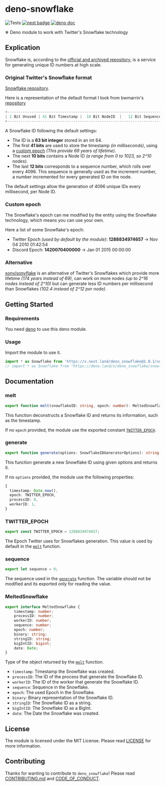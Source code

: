 # deno-snowflake

![Tests](https://github.com/n1c00o/deno-snowflake/workflows/testing/badge.svg?branch=main)
[![nest badge](https://nest.land/badge.svg)](https://nest.land/package/deno_snowflake)
[![deno doc](https://doc.deno.land/badge.svg)](https://doc.deno.land/https/deno.land/x/deno_snowflake/snowflake.ts)

❄ Deno module to work with Twitter's Snowflake technology

## Explication

Snowflake is, according to the [official and archived repository](https://github.com/twitter-archivesnowflake/tree/snowflake),
is a service for generating unique ID numbers at high scale.

### Original Twitter's Snowflake format

[Snowflake repository](https://github.com/twitter-archive/snowflake/tree/snowflake-2010#solution).

Here is a representation of the default format I took from bwmarrin's [repository](https://github.com/bwmarrin/snowflake)

```js
+--------------------------------------------------------------------------+
| 1 Bit Unused | 41 Bit Timestamp |  10 Bit NodeID  |   12 Bit Sequence ID |
+--------------------------------------------------------------------------+
```

A Snowflake ID following the default settings:

- The ID is a **63 bit integer** stored in an int 64.
- The first **41 bits** are used to store the timestamp _(in milliseconds)_,
  using a [custom epoch](#custom-epoch) _(This provide 69 years of lifetime)_.
- The next **10 bits** contains a Node ID _(a range from 0 to 1023, so 2^10 nodes)_.
- The last **12 bits** corresponds to a sequence number,
  which rolls over every 4096. This sequence is generally used
  as the increment number, a number incremented for every generated ID on the node.

The default settings allow the generation of 4096 unique IDs every millisecond,
per Node ID.

### Custom epoch

The Snowflake's epoch can me modified by the entity using the Snowflake technology,
which means you can use your own.

Here a list of some Snowflake's epoch:

- Twitter Epoch _(used by default by the module)_:
  **1288834974657** -> Nov 04 2010 01:42:54
- Discord Epoch: **1420070400000** -> Jan 01 2015 00:00:00

### Alternative

[sony/sonyflake](https://github.com/sony/sonyflake) is an alternative of
Twitter's Snowflakes which provide more lifetime _(174 years instead of 69)_,
can work on more nodes _(up to 2^16 nodes instead of 2^10)_ but can generate
less ID numbers per millisecond than Snowflakes _(102.4 instead of 2^12 per node)_.

## Getting Started

### Requirements

You need [deno](https://deno.land/) to use this deno module.

### Usage

Import the module to use it.

```ts
import * as Snowflake from 'https://x.nest.land/deno_snowflake@1.0.1/snowflake.ts';
// import * as Snowflake from "https://deno.land/x/deno_snowflake/snowflake@v1.0.1.ts";
```

## Documentation

### melt

```ts
export function melt(snowflakeID: string, epoch: number): MeltedSnowflake;
```

This function deconstructs a Snowflake ID and returns its information,
such as the timestamp.

If no `epoch` provided, the module use the exported constant [`TWITTER_EPOCH`](#TWITTER_EPOCH).

### generate

```ts
export function generate(options: SnowflakeIDGeneratorOptions): string;
```

This function generate a new Snowflake ID using given options and returns it.

If no `options` provided, the module use the following properties:

```ts
{
  timestamp: Date.now(),
  epoch: TWITTER_EPOCH,
  processID: 0,
  workerID: 1,
}
```

### TWITTER_EPOCH

```ts
export const TWITTER_EPOCH = 1288834974657;
```

The Epoch Twitter uses for Snowflakes generation.
This value is used by default in the [`melt`](#melt) function.

### sequence

```ts
export let sequence = 0;
```

The sequence used in the [`generate`](#generate) function.
The variable should not be modified and its exported only for reading the value.

### MeltedSnowflake

```ts
export interface MeltedSnowflake {
	timestamp: number;
	processID: number;
	workerID: number;
	sequence: number;
	epoch: number;
	binary: string;
	stringID: string;
	bigIntID: bigint;
	date: Date;
}
```

Type of the object returned by the [`melt`](#melt) function.

- `timestamp`: Timestamp the Snowflake was created.
- `processID`: The ID of the process that generate the Snowflake ID.
- `workerID`: The ID of the worker that generate the Snowflake ID.
- `sequence`: Sequence in the Snowflake.
- `epoch`: The used Epoch in the Snowflake.
- `binary`: Binary representation of the Snowflake ID.
- `stringID`: The Snowflake ID as a string.
- `bigIntID`: The Snowflake ID as a BigInt.
- `date`: The Date the Snowflake was created.

## License

The module is licensed under the MIT License.
Please read [LICENSE](LICENSE) for more information.

## Contributing

Thanks for wanting to contribute to `deno_snowflake`!
Please read [CONTRIBUTING.md](CONTRIBUTING.md) and [CODE_OF_CONDUCT](CODE_OF_CONDUCT.md).
